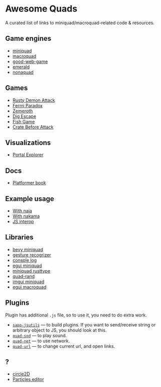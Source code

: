 # Awesome Quads

A curated list of links to miniquad/macroquad-related code & resources.

## Game engines

- [miniquad](https://github.com/not-fl3/miniquad)
- [macroquad](https://github.com/not-fl3/macroquad)
- [good-web-game](https://github.com/not-fl3/good-web-game)
- [emerald](https://github.com/Bombfuse/emerald)
- [nonaquad](https://github.com/nokola/nonaquad)

## Games

- [Rusty Demon Attack](https://github.com/TanTanDev/rusty_demon_attack)
- [Fermi Paradox](https://github.com/tversteeg/ld46)
- [Zemeroth](https://github.com/ozkriff/zemeroth)
- [Dig Escape](https://github.com/TanTanDev/DigEscape)
- [Fish Game](https://github.com/heroiclabs/fishgame-macroquad)
- [Crate Before Attack](https://cratebeforeattack.com)

## Visualizations

- [Portal Explorer](https://github.com/optozorax/portal)

## Docs

- [Platformer book](https://github.com/not-fl3/platformer-book)

## Example usage

- [With naia](https://github.com/naia-rs/naia-macroquad-example)
- [With nakama](https://github.com/heroiclabs/fishgame-macroquad)
- [JS interop](https://github.com/not-fl3/miniquad-js-interop-demo)

## Libraries

- [bevy miniquad](https://github.com/smokku/bevy_miniquad)
- [gesture recogrizer](https://github.com/optozorax/gesture-recognizer)
- [console log](https://github.com/canadaduane/sapp-console-log)
- [egui miniquad](https://github.com/not-fl3/egui-miniquad)
- [miniquad rusttype](https://github.com/not-fl3/miniquad_text_rusttype)
- [quad-rand](https://github.com/not-fl3/quad-rand)
- [imgui miniquad](https://github.com/not-fl3/imgui-miniquad-render)
- [egui macroquad](https://github.com/optozorax/egui-macroquad)

## Plugins

Plugin has additional `.js` file, so to use it, you need to do extra work.

* [`sapp-jsutils`](https://github.com/not-fl3/sapp-jsutils/) — to build plugins. If you want to send/receive string or arbitrary object to JS, you should look at this.
* [`quad-snd`](https://github.com/not-fl3/quad-snd) — to play sound.
* [`quad-net`](https://github.com/not-fl3/quad-net) — to use network.
* [`quad-url`](https://github.com/optozorax/quad-url) — to change current url, and open links.

## ?

- [circle2D](https://github.com/koalefant/circle2d)
- [Particles editor](https://github.com/not-fl3/particles-editor)
